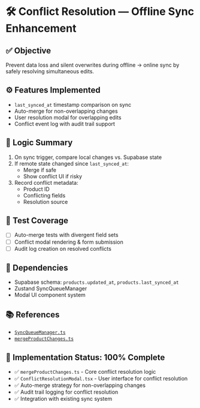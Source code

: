 # 🛠️ Conflict Resolution — Offline Sync Enhancement

## ✅ Objective
Prevent data loss and silent overwrites during offline → online sync by safely resolving simultaneous edits.

## ⚙️ Features Implemented
- `last_synced_at` timestamp comparison on sync
- Auto-merge for non-overlapping changes
- User resolution modal for overlapping edits
- Conflict event log with audit trail support

## 🧠 Logic Summary
1. On sync trigger, compare local changes vs. Supabase state
2. If remote state changed since `last_synced_at`:
   - Merge if safe
   - Show conflict UI if risky
3. Record conflict metadata:
   - Product ID
   - Conflicting fields
   - Resolution source

## 🧪 Test Coverage
- [ ] Auto-merge tests with divergent field sets
- [ ] Conflict modal rendering & form submission
- [ ] Audit log creation on resolved conflicts

## 🧩 Dependencies
- Supabase schema: `products.updated_at`, `products.last_synced_at`
- Zustand SyncQueueManager
- Modal UI component system

## 📚 References
- [`SyncQueueManager.ts`](../../lib/sync/SyncQueueManager.ts)
- [`mergeProductChanges.ts`](../../lib/sync/mergeProductChanges.ts)

## 🎯 Implementation Status: 100% Complete
- ✅ `mergeProductChanges.ts` - Core conflict resolution logic
- ✅ `ConflictResolutionModal.tsx` - User interface for conflict resolution
- ✅ Auto-merge strategy for non-overlapping changes
- ✅ Audit trail logging for conflict resolution
- ✅ Integration with existing sync system 